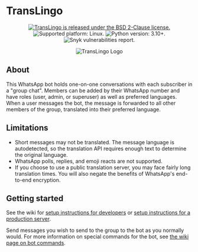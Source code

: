 # TransLingo

<p align="center">
  <a href="https://github.com/hkcountryman/capstone-bot/blob/main/LICENSE.md">
    <img src="https://img.shields.io/badge/license-BSD-blue.svg" alt="TransLingo is released under the BSD 2-Clause license." />
  </a>
  <img src="https://img.shields.io/badge/platform-linux-blue" alt="Supported platform: Linux." />
  <img src="https://img.shields.io/badge/python-%5E3.10-blue" alt="Python version: 3.10+." />
  <img src="https://img.shields.io/badge/vulnerabilities-2-important" alt="Snyk vulnerabilities report." />
</p>

<p align="center">
    <img src="https://user-images.githubusercontent.com/62478826/233721919-cdcd0502-8a07-4554-9e5b-08cc173e36e3.png" alt="TransLingo Logo">
</p>

## About

This WhatsApp bot holds one-on-one conversations with each subscriber in a "group chat". Members can be added by their WhatsApp number and have roles (user, admin, or superuser) as well as preferred languages. When a user messages the bot, the message is forwarded to all other members of the group, translated into their preferred language.

## Limitations

- Short messages may not be translated. The message language is autodetected, so the translation API requires enough text to determine the original language.
- WhatsApp polls, replies, and emoji reacts are not supported.
- If you choose to use a public translation server, you may face fairly long translation times. You will also negate the benefits of WhatsApp's end-to-end encryption.

## Getting started

See the wiki for [setup instructions for developers](https://github.com/hkcountryman/capstone-bot/wiki/Setup-instructions-for-developers) or [setup instructions for a production server](https://github.com/hkcountryman/capstone-bot/wiki/Setup-instructions-for-a-production-server).

Send messages you wish to send to the group to the bot as you normally would. For more information on special commands for the bot, see [the wiki page on bot commands](https://github.com/hkcountryman/capstone-bot/wiki/Bot-commands).
